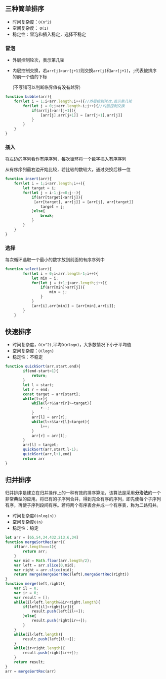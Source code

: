 ## 三种简单排序
- 时间复杂度：`O(n^2)`
- 空间复杂度： `O(1)`
- 稳定性：冒泡和插入稳定，选择不稳定
### 冒泡

- 外层控制轮次，表示第几轮

- 内层控制交换，若`arr[j]>arr[j+1]`则交换`arr[j]`和`arr[j+1]`，`j`代表被排序的前一个值的下标

  (不写错可以判断临界值有没有越界)

```javascript
function bubble(arr){
	for(let i = 1;i<arr.length;i++){//外层控制轮次,表示第几轮
		for(let j = 0;j<arr.length-i;j++){//内层控制交换
			if(arr[j]>arr[j+1]){
				[arr[j],arr[j+1]] = [arr[j+1],arr[j]]
			}
		}
	}
}
```

### 插入

将左边的序列看作有序序列，每次循环将一个数字插入有序序列

从有序序列最右边开始比较，若比较的数较大，通过交换后移一位

```javascript
function insert(arr){
	for(let i = 1;i<arr.length;i++){
		let target = i;
		for(let j = i-1;j>=0;j--){
			if(arr[target]<arr[j]){
             [arr[target], arr[j]] = [arr[j], arr[target]]
                target = j;
            }else{
                break;
            }
		}
	}
}
```

### 选择

每次循环选取一个最小的数字放到前面的有序序列中

```javascript
function select(arr){
        for(let i = 0;i<arr.length-1;i++){
            let min = i;
            for(let j = i+1;j<arr.length;j++){
                if(arr[min]>arr[j]){
                    min = j;
                }
            }
            [arr[i],arr[min]] = [arr[min],arr[i]];
        }
    }
```

## 快速排序

- 时间复杂度，`O(n^2)`,平均`O(nlogn)`，大多数情况下小于平均值
- 空间复杂度：`O(logn)`
- 稳定性：不稳定

```javascript
function quickSort(arr,start,end){
        if(end-start<1){
            return;
        }
        let l = start;
        let r = end;
        const target = arr[start];
        while(l<r){
            while(l<r&&arr[r]>=target){
                r--;
            }
            arr[l] = arr[r];
            while(l<r&&arr[l]<target){
                l++;
            }
            arr[r] = arr[l];
        }
        arr[l] = target;
        quickSort(arr,start,l-1);
        quickSort(arr,l+1,end)
        return arr
}
```

## 归并排序

归并排序是建立在归并操作上的一种有效的排序算法，该算法是采用**分治法**的一个非常典型的应用。将已有的子序列合并，得到完全有序的序列，即先使每个子序列有序，再使子序列段间有序。若将两个有序表合并成一个有序表，称为二路归并。

- 时间复杂度`O(nlog(n))`
- 空间复杂度`O(n)`
- 稳定性：稳定

```javascript
let arr = [65,54,34,432,213,6,34]
function mergeSortRec(arr){
    if(arr.length===1){
        return arr;
    }
    var mid = Math.floor(arr.length/2);
    var left = arr.slice(0,mid);
    var right = arr.slice(mid);
    return merge(mergeSortRec(left),mergeSortRec(right))
}
function merge(left,right){
    var il = 0;
    var ir = 0;
    var result = [];
    while(il<left.length&&ir<right.length){
        if(left[il]<right[ir]){
            result.push(left[il++]);
        }else{
            result.push(right[ir++]);
        }
    }
    while(il<left.length){
        result.push(left[il++]);
    }
    while(ir<right.length){
        result.push(right[ir++]);
    }
    return result;
}
arr = mergeSortRec(arr) 
```

